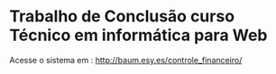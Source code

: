 <h1> Trabalho de Conclusão curso Técnico em informática para Web </h1>

Acesse o sistema em : http://baum.esy.es/controle_financeiro/
